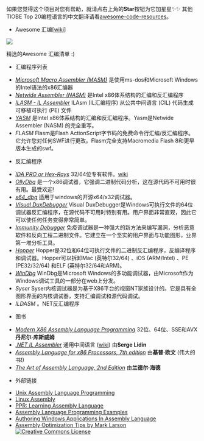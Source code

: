 如果您觉得这个项目对您有帮助，就请点右上角的**Star**按钮为它加星星✨✨ 其他TIOBE Top 20编程语言的中文翻译请看[awesome-code-resources](https://github.com/awesome-code-resources/awesome-code-resources)。
- Awesome 汇编[[wiki]](https://en.wikipedia.org/wiki/Assembly_language#Assembler)

![](http://i.imgur.com/tr6tTZE.png)

精选的Awesome 汇编清单 :)

- 汇编程序列表

* *[Microsoft Macro Assembler (MASM)](https://www.microsoft.com/en-us/download/details.aspx?id=12654)* 
是使用ms-dos和Microsoft Windows的Intel语法的x86汇编器
* *[Netwide Assembler (NASM)](http://www.nasm.us/)* 
是Intel x86体系结构的汇编和反汇编程序
* *[ILASM - IL Assembler](http://msdn.microsoft.com/en-us/library/496e4ekx%28v=VS.100%29.aspx)* 
ILAsm (IL汇编程序) 从公共中间语言 (CIL) 代码生成可移植可执行 (PE) 文件
* *[YASM](http://yasm.tortall.net/)* 
是Intel x86体系结构的汇编和反汇编程序。Yasm是Netwide Assembler (NASM) 的完全重写。
* *FLASM* 
Flasm是Flash ActionScript字节码的免费命令行汇编/反汇编程序。它允许您对任何SWF进行更改。Flasm完全支持Macromedia Flash 8和更早版本生成的swf。
- 反汇编程序

* *[IDA PRO or Hex-Rays](https://www.hex-rays.com/products/ida/index.shtml)* 
32/64位专有软件。[wiki](http://en.wikipedia.org/wiki/Interactive_Disassembler)
* *[OllyDbg](http://en.wikipedia.org/wiki/OllyDbg)* 
是一个x86调试器，它强调二进制代码分析，这在源代码不可用时很有用。最受欢迎!
* *[x64_dbg](http://x64dbg.com/#start)* 
适用于windows的开源x64/x32调试器。
* *[Visual DuxDebugger](http://www.duxcore.com/)* 
Visual DuxDebugger是Windows可执行文件的64位调试器反汇编程序，在源代码不可用时特别有用。用户界面非常直观，因此它可以使任何任务变得非常简单。
* *[Immunity Debugger](http://debugger.immunityinc.com/)* 
免疫调试器是一种强大的新方法来编写漏洞，分析恶意软件和反向工程二进制文件。它建立在一个坚实的用户界面与功能图形，业界第一堆分析工具。
* *[Hopper](http://www.hopperapp.com/)* 
Hopper是32位和64位可执行文件的二进制反汇编程序，反编译程序和调试器。Hopper可以拆卸Mac (英特尔32/64) 、iOS (ARM/Intel) 、PE (PE32/32/64) 和ELF (英特尔32/64和ARM)。
* *[WinDbg](http://www.windbg.org/)* 
WinDbg是Microsoft Windows的多功能调试器，由Microsoft作为Windows调试工具的一部分在web上分发。
* *Syser* 
Syser内核调试器是为基于X86平台的视窗NT家族设计的。它是具有全图形界面的内核调试器，支持汇编调试和源代码调试。
* *ILDASM* 
。NET反汇编程序
- 图书

* *[Modern X86 Assembly Language Programming](http://www.apress.com/9781484200650)* 
32位、64位、SSE和AVX**丹尼尔·库斯威姆** 
* *[.NET IL Assembler](http://www.apress.com/9781430267614)* 
通用中间语言 ([wiki](https://en.wikipedia.org/wiki/Common_Intermediate_Language)) 由**Serge Lidin** 
* *[Assembly Language for x86 Processors, 7th edition](http://kipirvine.com/asm/)* 
由**基普·欧文** (伟大的书!)
* *[The Art of Assembly Language, 2nd Edition](http://www.nostarch.com/assembly2.htm)* 
由**兰德尔·海德** 
- 外部链接

* [Unix Assembly Language Programming](http://www.int80h.org)
* [Linux Assembly](http://asm.sourceforge.net/)
* [PPR: Learning Assembly Language](http://c2.com/cgi/wiki?LearningAssemblyLanguage)
* [Assembly Language Programming Examples](http://www.azillionmonkeys.com/qed/asmexample.html)
* [Authoring Windows Applications In Assembly Language](http://www.grc.com/smgassembly.htm)
* [Assembly Optimization Tips by Mark Larson](http://mark.masmcode.com/)
[![Creative Commons License](http://i.creativecommons.org/l/by/4.0/88x31.png)](http://creativecommons.org/licenses/by/4.0/)

